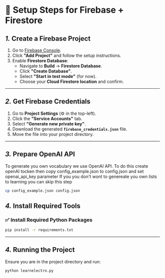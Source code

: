


# 🚀 Setup Steps for Firebase + Firestore

## *1.* Create a Firebase Project
1. Go to [Firebase Console](https://console.firebase.google.com/).
2. Click **"Add Project"** and follow the setup instructions.
3. Enable **Firestore Database**:
   - Navigate to **Build** → **Firestore Database**.
   - Click **"Create Database"**.
   - Select **"Start in test mode"** (for now).
   - Choose your **Cloud Firestore location** and confirm.

---

## *2.* Get Firebase Credentials
1. Go to **Project Settings** (⚙️ in the top-left).
2. Click the **"Service Accounts"** tab.
3. Select **"Generate new private key"**.
4. Download the generated **`firebase_credentials.json`** file.
5. Move the file into your project directory.

---

## *3.* Prepare OpenAI API
To generate you own vocabulary we use OpenAI API. To do this create openAI tocken 
then copy config_example.json to config.json and set openai_api_key parameter
If you you don't wont to genereate you own lists to learning you can skip this step

```bash
cp config_example.json config.json 
```




## *4.* Install Required Tools

### ✅ Install Required Python Packages
```bash
pip install -r requirements.txt
```


---

## *4.* Running the Project
Ensure you are in the project directory and run:
```bash
python learnelectro.py
```

